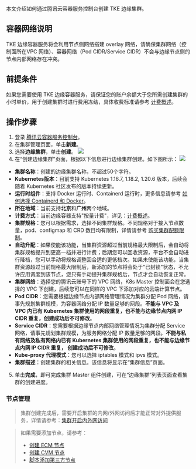 本文介绍如何通过腾讯云容器服务控制台创建 TKE 边缘集群。

## 容器网络说明
TKE 边缘容器服务将会利用节点侧网络搭建 overlay 网络，请确保集群网络（控制面所在VPC 网络）、容器网络（Pod CIDR/Service CIDR）不会与边缘节点侧的节点内部网络存在冲突。

## 前提条件
如果您需要使用 TKE 边缘容器服务，请保证您的账户余额大于您所需创建集群的小时单价，用于创建集群时进行费用冻结，具体收费标准请参考 [计费概述](https://cloud.tencent.com/document/product/457/78129)。

## 操作步骤
1. 登录 [腾讯云容器服务控制台](https://console.cloud.tencent.com/tke2)。
2. 在集群管理页面，单击**新建**。
3. 选择**边缘集群**，单击**创建**。
![](https://qcloudimg.tencent-cloud.cn/raw/fb9a662110a5dec583604634a07b74ca.jpg)
4. 在“创建边缘集群”页面，根据以下信息进行边缘集群创建。如下图所示：
![](https://qcloudimg.tencent-cloud.cn/raw/52c8262a35adb653d8c15b310c803946.png)
 - **集群名称**：创建的边缘集群名称，不超过50个字符。
 - **Kubernetes版本**：目前支持 Kubernetes 1.16.7, 1.18.2, 1.20.6 版本，后续会随着 Kubernetes 社区发布的版本持续更新。
 - **运行时组件**：支持 Docker 运行时、Containerd 运行时，更多信息请参考 [如何选择 Containerd 和 Docker](https://cloud.tencent.com/document/product/457/35747)。
 - **所在地域**：当前支持**北京**和**广州**两个地域。
 - **计费方式**：当前边缘容器支持"按量计费"，详见：[计费概述](https://cloud.tencent.com/document/product/457/78129)。
 - **集群规格**：您可以根据需求，选择不同集群规格。不同规格对于接入节点数量，pod、configmap 和 CRD 数目均有限制，详情请参考 [购买集群配额限制](https://cloud.tencent.com/document/product/457/73658)。
 - **自动升配**：如果使能该功能，当集群资源超过当前规格最大限制后，会自动将集群规格提升到更高一档并进行计费；后期您可以回收资源，平台不会自动进行降档，您可以手动将规格调整回合适的更低档次。如果未使能该功能，当集群资源超过当前规格最大限制后，新添加的节点将会处于"已封锁"状态，不允许应用调度到该节点，您只有手动提升集群规格后，节点才会自动恢复正常。
 - **集群网络**：选择您的腾讯云账号下的 VPC 网络，K8s Master 控制面会在您选择的 VPC 下创建，后续您可以在同样的 VPC 下添加对应的云端计算节点。
 - **Pod CIDR**：您需要根据边缘节点内部网络管理情况为集群分配 Pod 网络，请事先规划集群规模，为容器网络分配 IP 数量足够的网段。**不能与 VPC 及 VPC 内已有 Kubernetes 集群使用的网段重复，也不能与边缘节点内网 IP CIDR 重复，创建成功后不可修改**。
 - **Service CIDR**：您需要根据边缘节点内部网络管理情况为集群分配 Service 网络，请事先规划集群规模，为服务网络分配 IP 数量足够的网段。**不能与私有网络及私有网络内已有 Kubernetes 集群使用的网段重复，也不能与边缘节点内网 IP CIDR 重复， 创建成功后不可修改**。
 - **Kube-proxy 代理模式**：您可以选择 iptables 模式和 ipvs 模式。
 - **集群描述**：创建集群的相关信息。该信息将显示在“集群信息”页面。
5. 单击**完成**，即可完成集群 Master 组件创建，可在“边缘集群”列表页面查看集群的创建进度。

### 节点管理
> 集群创建完成后，需要开启集群的内网/外网访问后才能正常对外提供服务，详情请参考：[集群开启内外网访问](./%E9%9B%86%E7%BE%A4%E5%BC%80%E5%90%AF%E5%86%85%E5%A4%96%E7%BD%91%E8%AE%BF%E9%97%AE.md)

> 如果需要添加节点，请参考：
> - [创建 ECM 节点](https://cloud.tencent.com/document/product/457/83207)
> - [创建 CVM 节点](https://cloud.tencent.com/document/product/457/83208)
> - [脚本添加第三方节点](https://cloud.tencent.com/document/product/457/83210)
